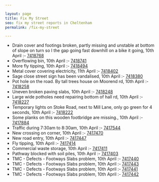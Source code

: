 ```yaml
---

layout: page
title: Fix My Street
seo: fix my street reports in Cheltenham
permalink: /fix-my-street

---
```


<!-- fix_marker starts -->

- Drain cover and footings broken, partly missing and unstable at bottom of slope on turn so I the gap going fast downhill on a bike it going, 10th April :- [7418768](https://www.fixmystreet.com/report/7418768)
- Overflowing bin, 10th April :- [7418741](https://www.fixmystreet.com/report/7418741)
- More fly tipping, 10th April :- [7418494](https://www.fixmystreet.com/report/7418494)
- Metal cover covering electricity, 11th April :- [7418402](https://www.fixmystreet.com/report/7418402)
- Sage close street sign has been vandalised, 10th April :- [7418380](https://www.fixmystreet.com/report/7418380)
- Pot hole on the road. By tall trees house on Moorend rd, 10th April :- [7418258](https://www.fixmystreet.com/report/7418258)
- Uneven broken paving slabs, 10th April :- [7418248](https://www.fixmystreet.com/report/7418248)
- Large wide potholes need repairing bottom of hall rd, 10th April :- [7418227](https://www.fixmystreet.com/report/7418227)
- Temporary lights on Stoke Road, next to Mill Lane, only go green for 4 seconds, 10th April :- [7418222](https://www.fixmystreet.com/report/7418222)
- Some planks on this wooden footbridge are missing., 10th April :- [7417884](https://www.fixmystreet.com/report/7417884)
- Traffic during 7:30am to 8:30am, 10th April :- [7417544](https://www.fixmystreet.com/report/7417544)
- New crossing on corner, 10th April :- [7417470](https://www.fixmystreet.com/report/7417470)
- New road entry, 10th April :- [7417447](https://www.fixmystreet.com/report/7417447)
- Fly tipping, 10th April :- [7417414](https://www.fixmystreet.com/report/7417414)
- Commercial waste storage, 10th April :- [7417411](https://www.fixmystreet.com/report/7417411)
- Pathway blocked with soil piles, 10th April :- [7417403](https://www.fixmystreet.com/report/7417403)
- TMC - Defects - Footways Slabs problem, 10th April :- [7417440](https://www.fixmystreet.com/report/7417440)
- TMC - Defects - Footways Slabs problem, 10th April :- [7417443](https://www.fixmystreet.com/report/7417443)
- TMC - Defects - Footways Slabs problem, 10th April :- [7417441](https://www.fixmystreet.com/report/7417441)
- TMC - Defects - Footways Slabs problem, 10th April :- [7417442](https://www.fixmystreet.com/report/7417442)

<!-- fix_marker ends -->
